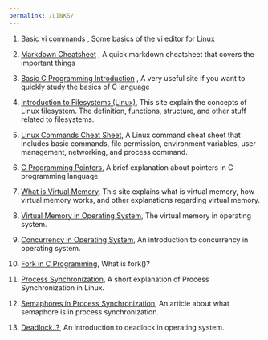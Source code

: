 ```yaml
---
permalink: /LINKS/
---
```


1. [Basic vi commands](https://www.cs.colostate.edu/helpdocs/vi.html) , Some basics of the vi editor for Linux

2. [Markdown Cheatsheet](https://github.com/adam-p/markdown-here/wiki/Markdown-Cheatsheet) , A quick markdown cheatsheet that covers the important things

3. [Basic C Programming Introduction](https://fresh2refresh.com/c-programming/c-basic-program/) , A very useful site if you want to quickly study the basics of C language

4. [Introduction to Filesystems (Linux)](https://opensource.com/life/16/10/introduction-linux-filesystems), This site explain the concepts of Linux filesystem. The definition, functions, structure, and other stuff related to filesystems.

5. [Linux Commands Cheat Sheet](https://www.guru99.com/linux-commands-cheat-sheet.html), A Linux command cheat sheet that includes basic commands, file permission, environment variables, user management, networking, and process command.

6. [C Programming Pointers](https://www.guru99.com/c-pointers.html), A brief explanation about pointers in C programming language.

7. [What is Virtual Memory](https://searchstorage.techtarget.com/definition/virtual-memory), This site explains what is virtual memory, how virtual memory works, and other explanations regarding virtual memory.

8. [Virtual Memory in Operating System](https://www.geeksforgeeks.org/virtual-memory-in-operating-system/), The virtual memory in operating system.

9. [Concurrency in Operating System](https://eng.libretexts.org/Courses/Delta_College/Operating_System%3A_The_Basics/05%3A_Process_Synchronization/5.1%3A_Introduction_to_Concurrency#:~:text=in%20Operating%20System-,Concurrency%20in%20Operating%20System,memory%20or%20through%20message%20passing.), An introduction to concurrency in operating system.

10. [Fork in C Programming](https://www.section.io/engineering-education/fork-in-c-programming-language/), What is fork()?

11. [Process Synchronization](https://www.tutorialspoint.com/process-synchronization-in-linux), A short explanation of Process Synchronization in Linux.

12. [Semaphores in Process Synchronization](https://www.geeksforgeeks.org/semaphores-in-process-synchronization/), An article about what semaphore is in process synchronization.

13. [Deadlock..?](https://www.geeksforgeeks.org/semaphores-in-process-synchronization/), An introduction to deadlock in operating system.
